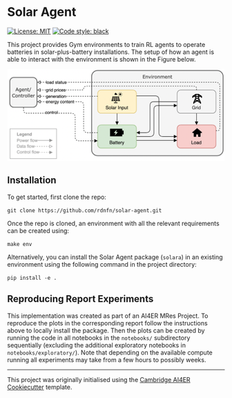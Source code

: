 # Solar Agent

 [![License: MIT](https://img.shields.io/badge/License-MIT-blue.svg)](https://opensource.org/licenses/MIT)
 <a href="https://github.com/psf/black"><img alt="Code style: black" src="https://img.shields.io/badge/code%20style-black-000000.svg"></a>

This project provides Gym environments to train RL agents to operate batteries in solar-plus-battery installations. The setup of how an agent is able to interact with the environment is shown in the Figure below.

![environment setup illustration](https://github.com/rdnfn/solar-agent/blob/main/docs/img/img_001_environment_setup.png)


## Installation

To get started, first clone the repo:

```
git clone https://github.com/rdnfn/solar-agent.git
```

Once the repo is cloned, an environment with all the relevant requirements can be created using:

```
make env
```

Alternatively, you can install the Solar Agent package (`solara`) in an existing environment using the following command in the project directory:

```
pip install -e .
```

## Reproducing Report Experiments

This implementation was created as part of an AI4ER MRes Project. To reproduce the plots in the corresponding report follow the instructions above to locally install the package. Then the plots can be created by running the code in all notebooks in the `notebooks/` subdirectory sequentially (excluding the additional exploratory notebooks in `notebooks/exploratory/`). Note that depending on the available compute running all experiments may take from a few hours to possibly weeks.

---


This project was originally initialised using the [Cambridge AI4ER Cookiecutter](https://github.com/ai4er-cdt/ai4er-cookiecutter) template.

